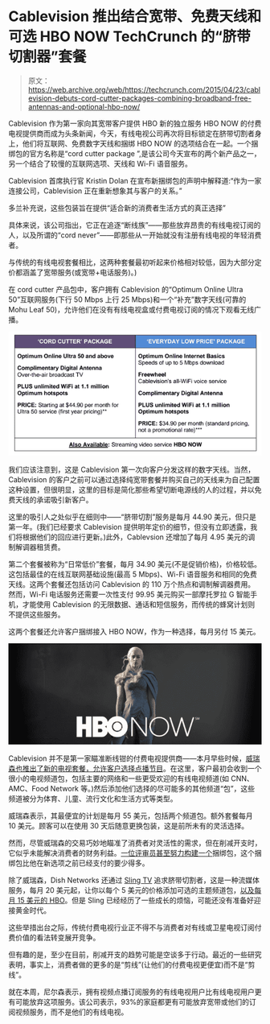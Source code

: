 # Cablevision 推出结合宽带、免费天线和可选 HBO NOW TechCrunch 的“脐带切割器”套餐

> 原文：<https://web.archive.org/web/https://techcrunch.com/2015/04/23/cablevision-debuts-cord-cutter-packages-combining-broadband-free-antennas-and-optional-hbo-now/>

Cablevision 作为第一家向其宽带客户提供 HBO 新的独立服务 HBO NOW 的付费电视提供商而成为头条新闻，今天，有线电视公司再次将目标锁定在脐带切割者身上，他们将互联网、免费数字天线和捆绑 HBO NOW 的选项结合在一起。一个捆绑包的官方名称是“cord cutter package ”,是该公司今天宣布的两个新产品之一，另一个结合了较慢的互联网选项、天线和 Wi-Fi 语音服务。

Cablevision 首席执行官 Kristin Dolan 在宣布新捆绑包的声明中解释道:“作为一家连接公司，Cablevision 正在重新想象其与客户的关系。”

多兰补充说，这些包装旨在提供“适合新的消费者生活方式的真正选择”

具体来说，该公司指出，它正在追逐“断线族”——那些放弃昂贵的有线电视订阅的人，以及所谓的“cord never”——即那些从一开始就没有注册有线电视的年轻消费者。

与传统的有线电视套餐相比，这两种套餐最初听起来价格相对较低，因为大部分定价都涵盖了宽带服务(或宽带+电话服务)。)

在 cord cutter 产品包中，客户拥有 Cablevision 的“Optimum Online Ultra 50”互联网服务(下行 50 Mbps 上行 25 Mbps)和一个“补充”数字天线(可靠的 Mohu Leaf 50)，允许他们在没有有线电视盒或付费电视订阅的情况下观看无线广播。

![Screen Shot 2015-04-23 at 3.37.03 PM](img/ff497b6dfcebf1a67ef6d4c24ccde08a.png)

我们应该注意到，这是 Cablevision 第一次向客户分发这样的数字天线。当然，Cablevision 的客户之前可以通过选择纯宽带套餐并购买自己的天线来为自己配置这种设置，但很明显，这里的目标是简化那些希望切断电源线的人的过程，并以免费天线的承诺吸引新客户。

这里的吸引人之处似乎在细则中——“脐带切割”服务是每月 44.90 美元，但只是第一年。(我们已经要求 Cablevision 提供明年定价的细节，但没有立即透露，我们将根据他们的回应进行更新。)此外，Cablevsion 还增加了每月 4.95 美元的调制解调器租赁费。

第二个套餐被称为“日常低价”套餐，每月 34.90 美元(不是促销价格)，价格较低。这包括最佳的在线互联网基础设施(最高 5 Mbps)、Wi-Fi 语音服务和相同的免费天线。这两个套餐还包括访问 Cablevision 的 110 万个热点和调制解调器费用。然而，Wi-Fi 电话服务还需要一次性支付 99.95 美元购买一部摩托罗拉 G 智能手机，才能使用 Cablevision 的无限数据、通话和短信服务，而传统的蜂窝计划则不提供这些服务。

这两个套餐还允许客户捆绑接入 HBO NOW，作为一种选择，每月另付 15 美元。

![hbonow](img/d38207b3417101202430e28ad15284bd.png)

Cablevision 并不是第一家瞄准断线钳的付费电视提供商——本月早些时候，[威瑞森也推出了新的电视套餐，允许客户选择点播节目](https://web.archive.org/web/20221209202741/http://www.wsj.com/articles/verizon-breaks-pay-tv-bundle-as-competition-mounts-1429240054)。在这里，客户最初会收到一个很小的电视频道包，包括主要的网络和一些更受欢迎的有线电视频道(如 CNN、AMC、Food Network 等。)然后添加他们选择的尽可能多的其他频道“包”，这些频道被分为体育、儿童、流行文化和生活方式等类型。

威瑞森表示，其最便宜的计划是每月 55 美元，包括两个频道包。额外套餐每月 10 美元。顾客可以在使用 30 天后随意更换包装，这是前所未有的灵活选择。

然而，尽管威瑞森的交易巧妙地瞄准了消费者对灵活性的需求，但在削减开支时，它似乎未能解决消费者的财务利益。[一位评审员甚至努力构建一个](https://web.archive.org/web/20221209202741/http://www.usatoday.com/story/tech/2015/04/19/verizon-new-plan-not-as-cheap-as-advertised/26050061/)捆绑包，这个捆绑包比他在新选项之前已经支付的要少得多。

除了威瑞森，Dish Networks 还通过 [Sling TV](https://web.archive.org/web/20221209202741/https://www.sling.com/) 追求脐带切割者，这是一种流媒体服务，每月 20 美元起，让你以每个 5 美元的价格添加可选的主题频道包，[以及每月 15 美元的 HBO](https://web.archive.org/web/20221209202741/https://beta.techcrunch.com/2015/04/01/sling-tvs-service-for-cord-cutters-will-offer-hbo-starting-this-month/)。但是 Sling 已经经历了一些成长的烦恼，可能还没有准备好迎接黄金时代。

这些举措出台之际，传统付费电视行业正不得不与消费者对有线或卫星电视订阅付费价值的看法转变展开竞争。

但有趣的是，至少在目前，削减开支的趋势可能是空谈多于行动。最近的一些研究表明，事实上，消费者做的更多的是“剪线”(让他们的付费电视更便宜)而不是“剪线”。

就在本周，尼尔森表示，拥有视频点播订阅服务的有线电视用户比有线电视用户更有可能放弃这项服务。该公司表示，93%的家庭都更有可能放弃宽带或他们的订阅视频服务，而不是他们的有线电视。
